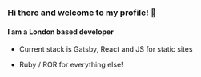 ### Hi there and welcome to my profile!  👋
#### I am a London based developer


* Current stack is Gatsby, React and JS for static sites

* Ruby / ROR for everything else!



